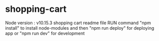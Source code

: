 # shopping-cart
Node version : v10.15.3
shopping cart readme file
RUN command "npm install" to install node-modules
and then 
"npm run deploy" for deploying app
    or
"npm run dev" for development 
